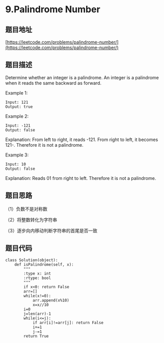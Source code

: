 9.Palindrome Number
===================


题目地址
-------
[https://leetcode.com/problems/palindrome-number/](https://leetcode.com/problems/palindrome-number/)

题目描述
--------

Determine whether an integer is a palindrome. An integer is a palindrome when it reads the same backward as forward.

Example 1:
```
Input: 121
Output: true
```

Example 2:
```
Input: -121
Output: false
```

Explanation: From left to right, it reads -121. From right to left, it becomes 121-. Therefore it is not a palindrome.

Example 3:
```
Input: 10
Output: false
```
Explanation: Reads 01 from right to left. Therefore it is not a palindrome.


题目思路
--------

（1）负数不是对称数

（2）将整数转化为字符串

（3）逐步向内移动判断字符串的首尾是否一致



题目代码
-------
```
class Solution(object):
    def isPalindrome(self, x):
        """
        :type x: int
        :rtype: bool
        """
        if x<0: return False
        arr=[]
        while(x!=0):
            arr.append(x%10)
            x=x//10
        i=0
        j=len(arr)-1
        while(i<=j):
            if arr[i]!=arr[j]: return False
            i+=1
            j-=1
        return True
```
